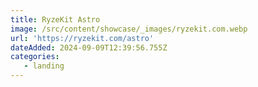 ```yaml
---
title: RyzeKit Astro
image: /src/content/showcase/_images/ryzekit.com.webp
url: 'https://ryzekit.com/astro'
dateAdded: 2024-09-09T12:39:56.755Z
categories:
   - landing
---
```


